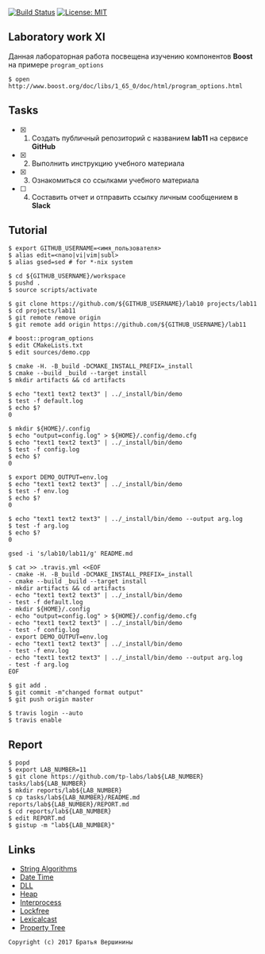[![Build Status](https://travis-ci.org/SimonRussia/lab11.svg?branch=master)](https://travis-ci.org/SimonRussia/lab11) [![License: MIT](https://img.shields.io/badge/License-MIT-blue.svg)](/LICENSE)
## Laboratory work XI

Данная лабораторная работа посвещена изучению компонентов **Boost** на примере `program_options`

```ShellSession
$ open http://www.boost.org/doc/libs/1_65_0/doc/html/program_options.html
```

## Tasks

- [X] 1. Создать публичный репозиторий с названием **lab11** на сервисе **GitHub**
- [X] 2. Выполнить инструкцию учебного материала
- [X] 3. Ознакомиться со ссылками учебного материала
- [ ] 4. Составить отчет и отправить ссылку личным сообщением в **Slack**

## Tutorial

```ShellSession
$ export GITHUB_USERNAME=<имя_пользователя>
$ alias edit=<nano|vi|vim|subl>
$ alias gsed=sed # for *-nix system
```

```ShellSession
$ cd ${GITHUB_USERNAME}/workspace
$ pushd .
$ source scripts/activate
```

```ShellSession
$ git clone https://github.com/${GITHUB_USERNAME}/lab10 projects/lab11
$ cd projects/lab11
$ git remote remove origin
$ git remote add origin https://github.com/${GITHUB_USERNAME}/lab11
```

```ShellSession
# boost::program_options
$ edit CMakeLists.txt
$ edit sources/demo.cpp
```

```ShellSession
$ cmake -H. -B_build -DCMAKE_INSTALL_PREFIX=_install
$ cmake --build _build --target install
$ mkdir artifacts && cd artifacts
```

```ShellSession
$ echo "text1 text2 text3" | ../_install/bin/demo
$ test -f default.log 
$ echo $?
0
```

```ShellSession
$ mkdir ${HOME}/.config
$ echo "output=config.log" > ${HOME}/.config/demo.cfg
$ echo "text1 text2 text3" | ../_install/bin/demo
$ test -f config.log 
$ echo $?
0
```

```ShellSession
$ export DEMO_OUTPUT=env.log
$ echo "text1 text2 text3" | ../_install/bin/demo
$ test -f env.log 
$ echo $?
0
```

```ShellSession
$ echo "text1 text2 text3" | ../_install/bin/demo --output arg.log
$ test -f arg.log 
$ echo $?
0
```

```ShellSession
gsed -i 's/lab10/lab11/g' README.md
```

```ShellSession
$ cat >> .travis.yml <<EOF
- cmake -H. -B_build -DCMAKE_INSTALL_PREFIX=_install
- cmake --build _build --target install
- mkdir artifacts && cd artifacts
- echo "text1 text2 text3" | ../_install/bin/demo
- test -f default.log 
- mkdir ${HOME}/.config
- echo "output=config.log" > ${HOME}/.config/demo.cfg
- echo "text1 text2 text3" | ../_install/bin/demo
- test -f config.log 
- export DEMO_OUTPUT=env.log
- echo "text1 text2 text3" | ../_install/bin/demo
- test -f env.log 
- echo "text1 text2 text3" | ../_install/bin/demo --output arg.log
- test -f arg.log 
EOF
```

```ShellSession
$ git add .
$ git commit -m"changed format output"
$ git push origin master
```

```ShellSession
$ travis login --auto
$ travis enable
```

## Report

```ShellSession
$ popd
$ export LAB_NUMBER=11
$ git clone https://github.com/tp-labs/lab${LAB_NUMBER} tasks/lab${LAB_NUMBER}
$ mkdir reports/lab${LAB_NUMBER}
$ cp tasks/lab${LAB_NUMBER}/README.md reports/lab${LAB_NUMBER}/REPORT.md
$ cd reports/lab${LAB_NUMBER}
$ edit REPORT.md
$ gistup -m "lab${LAB_NUMBER}"
```

## Links

- [String Algorithms](http://www.boost.org/doc/libs/1_65_0/doc/html/string_algo.html)
- [Date Time](http://www.boost.org/doc/libs/1_65_0/doc/html/date_time.html)
- [DLL](http://www.boost.org/doc/libs/1_65_0/doc/html/boost_dll.html)
- [Heap](http://www.boost.org/doc/libs/1_65_0/doc/html/heap.html)
- [Interprocess](http://www.boost.org/doc/libs/1_65_0/doc/html/interprocess.html)
- [Lockfree](http://www.boost.org/doc/libs/1_65_0/doc/html/lockfree.html)
- [Lexicalcast](http://www.boost.org/doc/libs/1_65_0/doc/html/boost_lexical_cast.html)
- [Property Tree](http://www.boost.org/doc/libs/1_65_0/doc/html/property_tree.html)

```
Copyright (c) 2017 Братья Вершинины
```
